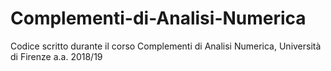 # Complementi-di-Analisi-Numerica
Codice scritto durante il corso Complementi di Analisi Numerica, Università di Firenze a.a. 2018/19

